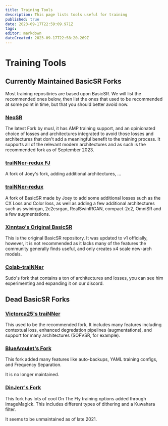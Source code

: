 ```yaml
---
title: Training Tools
description: This page lists tools useful for training
published: true
date: 2023-09-17T22:59:09.971Z
tags: 
editor: markdown
dateCreated: 2023-09-17T22:58:20.269Z
---
```


# Training Tools

## Currently Maintained BasicSR Forks

Most training repositiries are based upon BasicSR. We will list the recommended ones below, then list the ones that used to be recommended at some point in time, but that you should better avoid now.

### [NeoSR](https://github.com/muslll/neosr)

The latest Fork by musl, it has AMP training support, and an opinionated choice of losses and architectures integrated to avoid those losses and architectures that don't add a meaningful benefit to the training process. It supports all of the relevant modern architectures and as such is the recommended fork as of September 2023.

### [traiNNer-redux FJ](https://github.com/FlotingDream/traiNNer-redux-FJ)

A fork of Joey's fork, adding additional architectures, ...

### [traiNNer-redux](https://github.com/joeyballentine/traiNNer-redux)

A fork of BasicSR made by Joey to add some additional losses such as the CX Loss and Color loss, as well as adding a few additional architectures such as swinirgan, 2c2esrgan, RealSwinIRGAN, compact-2c2, OmniSR and a few augmentations.

### [Xinntao's Original BasicSR](https://github.com/xinntao/BasicSR)

This is the original BasicSR repository. It was updated to v1 officially, however, it is not recommended as it lacks many of the features the community generally finds useful, and only creates x4 scale new-arch models.

### [Colab-traiNNer](https://github.com/styler00dollar/Colab-traiNNer)

Sudo's fork that contains a ton of architectures and losses, you can see him experimenting and expanding it on our discord.

## Dead BasicSR Forks

### [Victorca25's traiNNer](https://github.com/victorca25/BasicSR)

This used to be the recommended fork, It includes many features including contextual loss, enhanced degredation pipelines (augmentations), and support for many architectures (SOFVSR, for example).

### [BlueAmulet's Fork](https://github.com/BlueAmulet/BasicSR)

This fork added many features like auto-backups, YAML training configs, and Frequency Separation.

It is no longer maintained.

### [DinJerr's Fork](https://github.com/DinJerr/BasicSR)

This fork has lots of cool On The Fly training options added through ImageMagick. This includes different types of dithering and a Kuwahara filter.

It seems to be unmaintained as of late 2021.